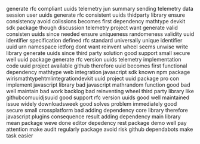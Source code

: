 generate rfc compliant uuids telemetry jun summary sending telemetry data session user uuids generate rfc consistent uuids thidparty library ensure consistency avoid colissions becomes first dependency mathtype devkit sdk package though discussion telemetry project want generate valid consisten uuids since needed ensure uniqueness randomeness validity uuid identifier specification defined rfc standard universally unique identifier uuid urn namespace ietforg dont want reinvent wheel seems unwise write library generate uuids since third party solution good support small secure well uuid package generate rfc version uuids telemetry implementation code uuid project available github therefore uuid becomes first functional dependency mathtype web integration javascript sdk known npm package wirismathtypehtmlintegrationdevkit uuid project uuid package pro con implement javascript library bad javascript mathrandom function good bad well maintain bad work backlog bad reinventing wheel third party library like githubcomuuidjsuuid good support rfc version uuids good well maintained issue widely downloadsweek good solves problem immediately good secure small crossplatform bad adding dependency core library therefore javascript plugins consequence result adding dependency main library mean package weve done editor depedency rest package demo well pay attention make audit regularly package avoid risk github dependabots make task easier